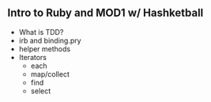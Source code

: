 ## Intro to Ruby and MOD1 w/ Hashketball

- What is TDD?
- irb and binding.pry
- helper methods
- Iterators
  - each
  - map/collect
  - find
  - select
